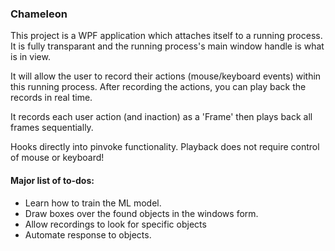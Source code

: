 ### Chameleon

This project is a WPF application which attaches itself to a running process.
It is fully transparant and the running process's main window handle is what is in view.

It will allow the user to record their actions (mouse/keyboard events) within this running process.
After recording the actions, you can play back the records in real time. 

It records each user action (and inaction) as a 'Frame' then plays back all frames sequentially.

Hooks directly into pinvoke functionality. Playback does not require control of mouse or keyboard!


#### Major list of to-dos:
- Learn how to train the ML model.
- Draw boxes over the found objects in the windows form.
- Allow recordings to look for specific objects
- Automate response to objects.

